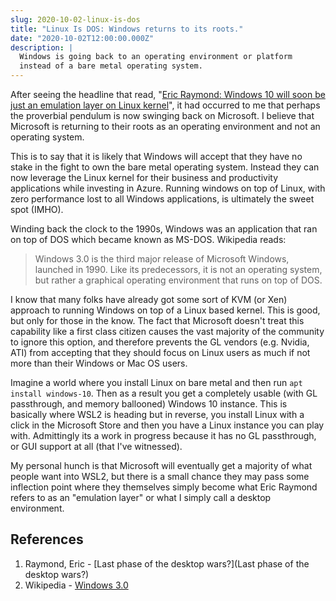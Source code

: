 ```yaml
---
slug: 2020-10-02-linux-is-dos
title: "Linux Is DOS: Windows returns to its roots."
date: "2020-10-02T12:00:00.000Z"
description: |
  Windows is going back to an operating environment or platform
  instead of a bare metal operating system.
---
```


After seeing the headline that read, "[Eric Raymond: Windows 10 will soon be just an emulation layer on Linux kernel](https://www.zdnet.com/article/open-sources-eric-raymond-windows-10-will-soon-be-just-an-emulation-layer-on-linux-kernel/)", it had occurred to me that perhaps the proverbial pendulum is now swinging back on Microsoft. I believe that Microsoft is returning to their roots as an operating environment and not an operating system.

<!--truncate-->

This is to say that it is likely that Windows will accept that they have no stake in the fight to own the bare metal operating system. Instead they can now leverage the Linux kernel for their business and productivity applications while investing in Azure. Running windows on top of Linux, with zero performance lost to all Windows applications, is ultimately the sweet spot (IMHO).

Winding back the clock to the 1990s, Windows was an application that ran on top of DOS which became known as MS-DOS. Wikipedia reads:

> Windows 3.0 is the third major release of Microsoft Windows, launched in 1990. Like its predecessors, it is not an operating system, but rather a graphical operating environment that runs on top of DOS.

I know that many folks have already got some sort of KVM (or Xen) approach to running Windows on top of a Linux based kernel. This is good, but only for those in the know. The fact that Microsoft doesn't treat this capability like a first class citizen causes the vast majority of the community to ignore this option, and therefore prevents the GL vendors (e.g. Nvidia, ATI) from accepting that they should focus on Linux users as much if not more than their Windows or Mac OS users.

Imagine a world where you install Linux on bare metal and then run `apt install windows-10`. Then as a result you get a completely usable (with GL passthrough, and memory ballooned) Windows 10 instance. This is basically where WSL2 is heading but in reverse, you install Linux with a click in the Microsoft Store and then you have a Linux instance you can play with. Admittingly its a work in progress because it has no GL passthrough, or GUI support at all (that I've witnessed).

My personal hunch is that Microsoft will eventually get a majority of what people want into WSL2, but there is a small chance they may pass some inflection point where they themselves simply become what Eric Raymond refers to as an "emulation layer" or what I simply call a desktop environment.

## References

1. Raymond, Eric - [Last phase of the desktop wars?](Last phase of the desktop wars?)
2. Wikipedia - [Windows 3.0](https://en.wikipedia.org/wiki/Windows_3.0)
